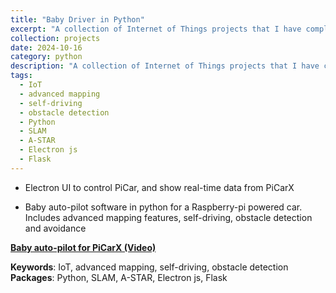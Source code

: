 ```yaml
---
title: "Baby Driver in Python"
excerpt: "A collection of Internet of Things projects that I have completed. <br/><img src='/images/movie.png'>"
collection: projects
date: 2024-10-16
category: python
description: "A collection of Internet of Things projects that I have completed."
tags:
  - IoT
  - advanced mapping
  - self-driving
  - obstacle detection
  - Python
  - SLAM
  - A-STAR
  - Electron js
  - Flask
---
```



- Electron UI to control PiCar, and show real-time data from PiCarX

- Baby auto-pilot software in python for a Raspberry-pi powered car. Includes advanced mapping features, self-driving, obstacle detection and avoidance

**[Baby auto-pilot for PiCarX (Video)](https://youtu.be/xW_e4IPZ7Xk)**

**Keywords**: IoT, advanced mapping, self-driving, obstacle detection
**Packages**: Python, SLAM, A-STAR, Electron js, Flask
